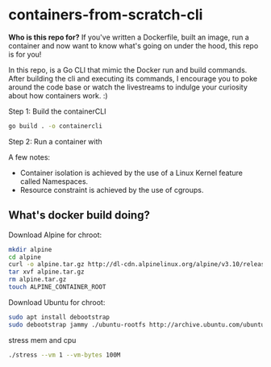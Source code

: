 # containers-from-scratch-cli

**Who is this repo for?** If you've written a Dockerfile, built an image, run a container and now want to know what's going on under the hood, this repo is for you! 

In this repo, is a Go CLI that mimic the Docker run and build commands. After building the cli and executing its commands, I encourage you to poke around the code base or watch the livestreams to indulge your curiosity about how containers work. :)

Step 1: Build the containerCLI

```bash
go build . -o containercli
```

Step 2: Run a container with


A few notes:
- Container isolation is achieved by the use of a Linux Kernel feature called Namespaces.
- Resource constraint is achieved by the use of cgroups.




## What's docker build doing?

Download Alpine for chroot:

```bash
mkdir alpine
cd alpine
curl -o alpine.tar.gz http://dl-cdn.alpinelinux.org/alpine/v3.10/releases/x86_64/alpine-minirootfs-3.10.0-x86_64.tar.gz
tar xvf alpine.tar.gz
rm alpine.tar.gz
touch ALPINE_CONTAINER_ROOT
```

Download Ubuntu for chroot:

```bash
sudo apt install debootstrap
sudo debootstrap jammy ./ubuntu-rootfs http://archive.ubuntu.com/ubuntu/
```

stress mem and cpu

```bash
./stress --vm 1 --vm-bytes 100M
```
